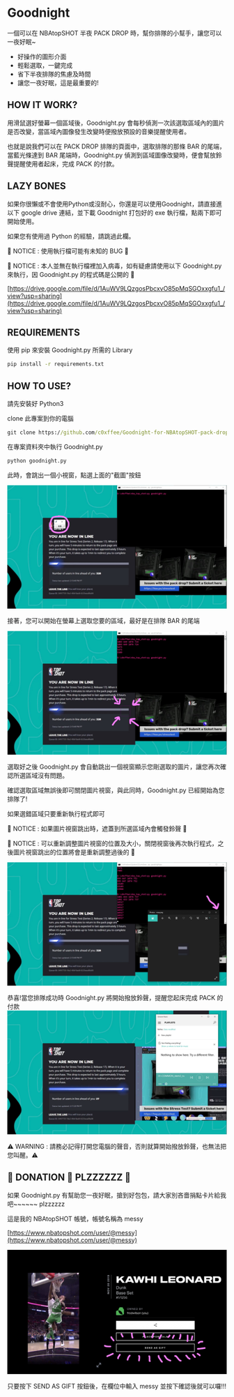 Goodnight
=======
一個可以在 NBAtopSHOT 半夜 PACK DROP 時，幫你排隊的小幫手，讓您可以一夜好眠~
* 好操作的圖形介面
* 輕鬆選取，一鍵完成
* 省下半夜排隊的焦慮及時間
* 讓您一夜好眠，這是最重要的!

HOW IT WORK?
-------------
用滑鼠選好螢幕一個區域後，Goodnight.py 會每秒偵測一次該選取區域內的圖片是否改變，當區域內圖像發生改變時便撥放預設的音樂提醒使用者。

也就是說我們可以在 PACK DROP 排隊的頁面中，選取排隊的那條 BAR 的尾端，當藍光條達到 BAR 尾端時，Goodnight.py 偵測到區域圖像改變時，便會幫放鈴聲提醒使用者起床，完成 PACK 的付款。


LAZY BONES
-------------
如果你很懶或不會使用Python或沒耐心，你還是可以使用Goodnight，請直接進以下 google drive 連結，並下載 Goodnight 打包好的 exe 執行檔，點兩下即可開始使用。

如果您有使用過 Python 的經驗，請跳過此欄。

🚸 NOTICE : 使用執行檔可能有未知的 BUG 🚸

🚸 NOTICE : 本人並無在執行檔裡加入病毒，如有疑慮請使用以下 Goodnight.py 來執行，因 Goodnight.py 的程式碼是公開的 🚸

[https://drive.google.com/file/d/1AuWV9LQzgosPbcxvO85pMqSGOxxgfu1_/view?usp=sharing](https://drive.google.com/file/d/1AuWV9LQzgosPbcxvO85pMqSGOxxgfu1_/view?usp=sharing)



REQUIREMENTS
-------------
使用 pip 來安裝 Goodnight.py 所需的 Library
```cmd
pip install -r requirements.txt
```

HOW TO USE?
-------------
請先安裝好 Python3

clone 此專案到你的電腦
```cmd
git clone https://github.com/c0xffee/Goodnight-for-NBAtopSHOT-pack-drop.git
```

在專案資料夾中執行 Goodnight.py 
```cmd
python goodnight.py
```

此時，會跳出一個小視窗，點選上面的"截圖"按鈕

![](https://raw.githubusercontent.com/c0xffee/Goodnight-for-NBAtopSHOT-pack-drop/main/img/step_1.jpg)

接著，您可以開始在螢幕上選取您要的區域，最好是在排隊 BAR 的尾端

![](https://raw.githubusercontent.com/c0xffee/Goodnight-for-NBAtopSHOT-pack-drop/main/img/step_2.jpg)

選取好之後 Goodnight.py 會自動跳出一個視窗顯示您剛選取的圖片，讓您再次確認所選區域沒有問題。

確認選取區域無誤後即可關閉圖片視窗，與此同時，Goodnight.py 已經開始為您排隊了!

如果選錯區域只要重新執行程式即可

🚸 NOTICE : 如果圖片視窗跳出時，遮蓋到所選區域內會觸發鈴聲 🚸

🚸 NOTICE : 可以重新調整圖片視窗的位置及大小，關閉視窗後再次執行程式，之後圖片視窗跳出的位置將會是重新調整過後的 🚸


![](https://raw.githubusercontent.com/c0xffee/Goodnight-for-NBAtopSHOT-pack-drop/main/img/step_3.jpg)

恭喜!當您排隊成功時 Goodnight.py 將開始撥放鈴聲，提醒您起床完成 PACK 的付款
![](https://raw.githubusercontent.com/c0xffee/Goodnight-for-NBAtopSHOT-pack-drop/main/img/step_4.png)

⚠️ WARNING : 請務必記得打開您電腦的聲音，否則就算開始撥放鈴聲，也無法把您叫醒。⚠️


🥺 DONATION 🥺 PLZZZZZZ 🥺 
-------------
如果 Goodnight.py 有幫助您一夜好眠，搶到好包包，請大家別吝嗇捐點卡片給我吧~~~~~~ plzzzzzz

這是我的 NBAtopSHOT 帳號，帳號名稱為 messy

[https://www.nbatopshot.com/user/@messy](https://www.nbatopshot.com/user/@messy)

![](https://raw.githubusercontent.com/c0xffee/Goodnight-for-NBAtopSHOT-pack-drop/main/img/Inkedsend_me_gift_LI.jpg)

只要按下 SEND AS GIFT 按鈕後，在欄位中輸入 messy 並按下確認後就可以囉!!!



